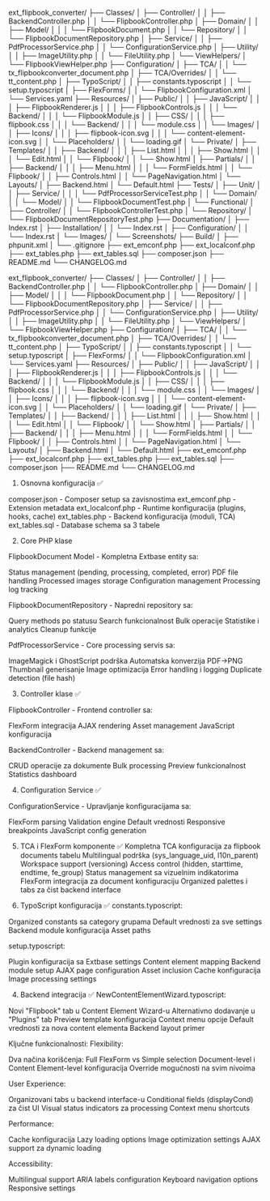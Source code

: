 ext_flipbook_converter/
├── Classes/
│   ├── Controller/
│   │   ├── BackendController.php
│   │   └── FlipbookController.php
│   ├── Domain/
│   │   ├── Model/
│   │   │   └── FlipbookDocument.php
│   │   └── Repository/
│   │       └── FlipbookDocumentRepository.php
│   ├── Service/
│   │   ├── PdfProcessorService.php
│   │   └── ConfigurationService.php
│   ├── Utility/
│   │   ├── ImageUtility.php
│   │   └── FileUtility.php
│   └── ViewHelpers/
│       └── FlipbookViewHelper.php
├── Configuration/
│   ├── TCA/
│   │   └── tx_flipbookconverter_document.php
│   ├── TCA/Overrides/
│   │   └── tt_content.php
│   ├── TypoScript/
│   │   ├── constants.typoscript
│   │   └── setup.typoscript
│   ├── FlexForms/
│   │   └── FlipbookConfiguration.xml
│   └── Services.yaml
├── Resources/
│   ├── Public/
│   │   ├── JavaScript/
│   │   │   ├── FlipbookRenderer.js
│   │   │   ├── FlipbookControls.js
│   │   │   └── Backend/
│   │   │       └── FlipbookModule.js
│   │   ├── CSS/
│   │   │   ├── flipbook.css
│   │   │   └── Backend/
│   │   │       └── module.css
│   │   └── Images/
│   │       ├── Icons/
│   │       │   ├── flipbook-icon.svg
│   │       │   └── content-element-icon.svg
│   │       └── Placeholders/
│   │           └── loading.gif
│   └── Private/
│       ├── Templates/
│       │   ├── Backend/
│       │   │   ├── List.html
│       │   │   ├── Show.html
│       │   │   └── Edit.html
│       │   └── Flipbook/
│       │       └── Show.html
│       ├── Partials/
│       │   ├── Backend/
│       │   │   ├── Menu.html
│       │   │   └── FormFields.html
│       │   └── Flipbook/
│       │       ├── Controls.html
│       │       └── PageNavigation.html
│       └── Layouts/
│           ├── Backend.html
│           └── Default.html
├── Tests/
│   ├── Unit/
│   │   ├── Service/
│   │   │   └── PdfProcessorServiceTest.php
│   │   └── Domain/
│   │           └── Model/
│   │               └── FlipbookDocumentTest.php
│   └── Functional/
│       ├── Controller/
│       │   └── FlipbookControllerTest.php
│       └── Repository/
│           └── FlipbookDocumentRepositoryTest.php
├── Documentation/
│   ├── Index.rst
│   ├── Installation/
│   │   └── Index.rst
│   ├── Configuration/
│   │   └── Index.rst
│   └── Images/
│       └── Screenshots/
├── Build/
│   ├── phpunit.xml
│   └── .gitignore
├── ext_emconf.php
├── ext_localconf.php
├── ext_tables.php
├── ext_tables.sql
├── composer.json
├── README.md
└── CHANGELOG.md




ext_flipbook_converter/
├── Classes/
│   ├── Controller/
│   │   ├── BackendController.php
│   │   └── FlipbookController.php
│   ├── Domain/
│   │   ├── Model/
│   │   │   └── FlipbookDocument.php
│   │   └── Repository/
│   │       └── FlipbookDocumentRepository.php
│   ├── Service/
│   │   ├── PdfProcessorService.php
│   │   └── ConfigurationService.php
│   ├── Utility/
│   │   ├── ImageUtility.php
│   │   └── FileUtility.php
│   └── ViewHelpers/
│       └── FlipbookViewHelper.php
├── Configuration/
│   ├── TCA/
│   │   └── tx_flipbookconverter_document.php
│   ├── TCA/Overrides/
│   │   └── tt_content.php
│   ├── TypoScript/
│   │   ├── constants.typoscript
│   │   └── setup.typoscript
│   ├── FlexForms/
│   │   └── FlipbookConfiguration.xml
│   └── Services.yaml
├── Resources/
│   ├── Public/
│   │   ├── JavaScript/
│   │   │   ├── FlipbookRenderer.js
│   │   │   ├── FlipbookControls.js
│   │   │   └── Backend/
│   │   │       └── FlipbookModule.js
│   │   ├── CSS/
│   │   │   ├── flipbook.css
│   │   │   └── Backend/
│   │   │       └── module.css
│   │   └── Images/
│   │       ├── Icons/
│   │       │   ├── flipbook-icon.svg
│   │       │   └── content-element-icon.svg
│   │       └── Placeholders/
│   │           └── loading.gif
│   └── Private/
│       ├── Templates/
│       │   ├── Backend/
│       │   │   ├── List.html
│       │   │   ├── Show.html
│       │   │   └── Edit.html
│       │   └── Flipbook/
│       │       └── Show.html
│       ├── Partials/
│       │   ├── Backend/
│       │   │   ├── Menu.html
│       │   │   └── FormFields.html
│       │   └── Flipbook/
│       │       ├── Controls.html
│       │       └── PageNavigation.html
│       └── Layouts/
│           ├── Backend.html
│           └── Default.html
├── ext_emconf.php
├── ext_localconf.php
├── ext_tables.php
├── ext_tables.sql
├── composer.json
├── README.md
└── CHANGELOG.md


1. Osnovna konfiguracija ✅

composer.json - Composer setup sa zavisnostima
ext_emconf.php - Extension metadata
ext_localconf.php - Runtime konfiguracija (plugins, hooks, cache)
ext_tables.php - Backend konfiguracija (moduli, TCA)
ext_tables.sql - Database schema sa 3 tabele

2. Core PHP klase

FlipbookDocument Model - Kompletna Extbase entity sa:

Status management (pending, processing, completed, error)
PDF file handling
Processed images storage
Configuration management
Processing log tracking


FlipbookDocumentRepository - Napredni repository sa:

Query methods po statusu
Search funkcionalnost
Bulk operacije
Statistike i analytics
Cleanup funkcije


PdfProcessorService - Core processing servis sa:

ImageMagick i GhostScript podrška
Automatska konverzija PDF→PNG
Thumbnail generisanje
Image optimizacija
Error handling i logging
Duplicate detection (file hash)


3. Controller klase ✅

FlipbookController - Frontend controller sa:

FlexForm integracija
AJAX rendering
Asset management
JavaScript konfiguracija


BackendController - Backend management sa:

CRUD operacije za dokumente
Bulk processing
Preview funkcionalnost
Statistics dashboard


4. Configuration Service ✅

ConfigurationService - Upravljanje konfiguracijama sa:

FlexForm parsing
Validation engine
Default vrednosti
Responsive breakpoints
JavaScript config generation

5. TCA i FlexForm komponente ✅
Kompletna TCA konfiguracija za flipbook documents tabelu
Multilingual podrška (sys_language_uid, l10n_parent)
Workspace support (versioning)
Access control (hidden, starttime, endtime, fe_group)
Status management sa vizuelnim indikatorima
FlexForm integracija za document konfiguraciju
Organized palettes i tabs za čist backend interface


3. TypoScript konfiguracija ✅
constants.typoscript:

Organized constants sa category grupama
Default vrednosti za sve settings
Backend module konfiguracija
Asset paths

setup.typoscript:

Plugin konfiguracija sa Extbase settings
Content element mapping
Backend module setup
AJAX page configuration
Asset inclusion
Cache konfiguracija
Image processing settings

4. Backend integracija ✅
NewContentElementWizard.typoscript:

Novi "Flipbook" tab u Content Element Wizard-u
Alternativno dodavanje u "Plugins" tab
Preview template konfiguracija
Context menu opcije
Default vrednosti za nova content elementa
Backend layout primer

Ključne funkcionalnosti:
Flexibility:

Dva načina korišćenja: Full FlexForm vs Simple selection
Document-level i Content Element-level konfiguracija
Override mogućnosti na svim nivoima

User Experience:

Organizovani tabs u backend interface-u
Conditional fields (displayCond) za čist UI
Visual status indicators za processing
Context menu shortcuts

Performance:

Cache konfiguracija
Lazy loading options
Image optimization settings
AJAX support za dynamic loading

Accessibility:

Multilingual support
ARIA labels configuration
Keyboard navigation options
Responsive settings
